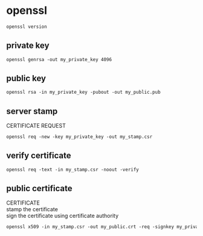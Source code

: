 # openssl
```txt
openssl version 
```


## private key
```txt
openssl genrsa -out my_private_key 4096
```

## public key 
```txt
openssl rsa -in my_private_key -pubout -out my_public.pub
```


## server stamp
CERTIFICATE REQUEST
```txt
openssl req -new -key my_private_key -out my_stamp.csr
```


## verify certificate 
```txt
openssl req -text -in my_stamp.csr -noout -verify
```


## public certificate
CERTIFICATE    
stamp the certificate    
sign the certificate using certificate authority     
```txt
openssl x509 -in my_stamp.csr -out my_public.crt -req -signkey my_private_key -days 365
```
